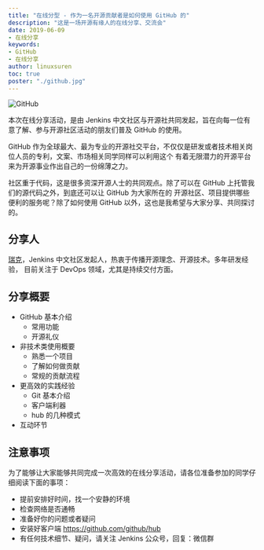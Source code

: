 ```yaml
---
title: "在线分型 - 作为一名开源贡献者是如何使用 GitHub 的"
description: "这是一场开源有缘人的在线分享、交流会"
date: 2019-06-09
- 在线分享
keywords:
- GitHub
- 在线分享
author: linuxsuren
toc: true
poster: "./github.jpg"
---
```


![GitHub](github.jpg)

本次在线分享活动，是由 Jenkins 中文社区与开源社共同发起，旨在向每一位有意了解、参与开源社区活动的朋友们普及 GitHub 的使用。

GitHub 作为全球最大、最为专业的开源社交平台，不仅仅是研发或者技术相关岗位人员的专利，文案、市场相关同学同样可以利用这个
有着无限潜力的开源平台来为开源事业作出自己的一份绵薄之力。

社区重于代码，这是很多资深开源人士的共同观点。除了可以在 GitHub 上托管我们的源代码之外，到底还可以让 GitHub 为大家所在的
开源社区、项目提供哪些便利的服务呢？除了如何使用 GitHub 以外，这也是我希望与大家分享、共同探讨的。

## 分享人
[瑞克](https://github.com/linuxsuren/)，Jenkins 中文社区发起人，热衷于传播开源理念、开源技术。多年研发经验，
目前关注于 DevOps 领域，尤其是持续交付方面。

## 分享概要
* GitHub 基本介绍
    * 常用功能
    * 开源礼仪
* 非技术类使用概要
    * 熟悉一个项目
    * 了解如何做贡献
    * 常规的贡献流程
* 更高效的实践经验
    * Git 基本介绍
    * 客户端利器
    * hub 的几种模式
* 互动环节

## 注意事项
为了能够让大家能够共同完成一次高效的在线分享活动，请各位准备参加的同学仔细阅读下面的事项：

* 提前安排好时间，找一个安静的环境
* 检查网络是否通畅
* 准备好你的问题或者疑问
* 安装好客户端 https://github.com/github/hub
* 有任何技术细节、疑问，请关注 Jenkins 公众号，回复：微信群
